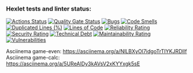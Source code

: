 ### Hexlet tests and linter status:
[![Actions Status](https://github.com/Kromian1/php-project-45/actions/workflows/hexlet-check.yml/badge.svg)](https://github.com/Kromian1/php-project-45/actions)
[![Quality Gate Status](https://sonarcloud.io/api/project_badges/measure?project=Kromian1_php-project-45&metric=alert_status)](https://sonarcloud.io/summary/new_code?id=Kromian1_php-project-45)
[![Bugs](https://sonarcloud.io/api/project_badges/measure?project=Kromian1_php-project-45&metric=bugs)](https://sonarcloud.io/summary/new_code?id=Kromian1_php-project-45)
[![Code Smells](https://sonarcloud.io/api/project_badges/measure?project=Kromian1_php-project-45&metric=code_smells)](https://sonarcloud.io/summary/new_code?id=Kromian1_php-project-45)
[![Duplicated Lines (%)](https://sonarcloud.io/api/project_badges/measure?project=Kromian1_php-project-45&metric=duplicated_lines_density)](https://sonarcloud.io/summary/new_code?id=Kromian1_php-project-45)
[![Lines of Code](https://sonarcloud.io/api/project_badges/measure?project=Kromian1_php-project-45&metric=ncloc)](https://sonarcloud.io/summary/new_code?id=Kromian1_php-project-45)
[![Reliability Rating](https://sonarcloud.io/api/project_badges/measure?project=Kromian1_php-project-45&metric=reliability_rating)](https://sonarcloud.io/summary/new_code?id=Kromian1_php-project-45)
[![Security Rating](https://sonarcloud.io/api/project_badges/measure?project=Kromian1_php-project-45&metric=security_rating)](https://sonarcloud.io/summary/new_code?id=Kromian1_php-project-45)
[![Technical Debt](https://sonarcloud.io/api/project_badges/measure?project=Kromian1_php-project-45&metric=sqale_index)](https://sonarcloud.io/summary/new_code?id=Kromian1_php-project-45)
[![Maintainability Rating](https://sonarcloud.io/api/project_badges/measure?project=Kromian1_php-project-45&metric=sqale_rating)](https://sonarcloud.io/summary/new_code?id=Kromian1_php-project-45)
[![Vulnerabilities](https://sonarcloud.io/api/project_badges/measure?project=Kromian1_php-project-45&metric=vulnerabilities)](https://sonarcloud.io/summary/new_code?id=Kromian1_php-project-45)

Asciinema game-even: https://asciinema.org/a/NlLBXyOl7idgoTrTIYKJRDlIf
Asciinema game-calc: https://asciinema.org/a/5UReAlDy3kAVsV2xKYYxgk5sE
